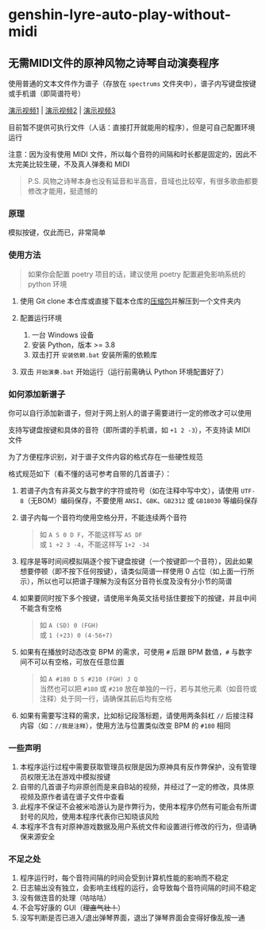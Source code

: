 # genshin-lyre-auto-play-without-midi

## 无需MIDI文件的原神风物之诗琴自动演奏程序

使用普通的文本文件作为谱子（存放在 `spectrums` 文件夹中），谱子内写键盘按键或手机谱（即简谱符号）

[演示视频1](https://www.bilibili.com/video/BV1C3411C7n6/) | [演示视频2](https://www.bilibili.com/video/BV1dT4y1o7dY/) | [演示视频3](https://www.bilibili.com/video/BV1Bq4y157Ke/)

目前暂不提供可执行文件（人话：直接打开就能用的程序），但是可自己配置环境运行

注意：因为没有使用 MIDI 文件，所以每个音符的间隔和时长都是固定的，因此不太完美比较生硬，不及真人弹奏和 MIDI

> P.S. 风物之诗琴本身也没有延音和半高音，音域也比较窄，有很多歌曲都要修改才能用，挺遗憾的

### 原理

模拟按键，仅此而已，非常简单

### 使用方法

> 如果你会配置 poetry 项目的话，建议使用 poetry 配置避免影响系统的 python 环境

1. 使用 Git clone 本仓库或直接下载本仓库的[压缩包](https://github.com/Redlnn/genshin-lyre-auto-play-without-midi/archive/refs/heads/master.zip)并解压到一个文件夹内
2. 配置运行环境

   1. 一台 Windows 设备  
   2. 安装 Python，版本 >= 3.8  
   3. 双击打开 `安装依赖.bat` 安装所需的依赖库

3. 双击 `开始演奏.bat` 开始运行（运行前需确认 Python 环境配置好了）

### 如何添加新谱子

你可以自行添加新谱子，但对于网上别人的谱子需要进行一定的修改才可以使用

支持写键盘按键和具体的音符（即所谓的手机谱，如 `+1 2 -3`），不支持读 MIDI 文件

为了方便程序识别，对于谱子文件内容的格式存在一些硬性规范

格式规范如下（看不懂的话可参考自带的几首谱子）：

1. 若谱子内含有非英文与数字的字符或符号（如在注释中写中文），请使用 `UTF-8`（无BOM）编码保存，不要使用 `ANSI`、`GBK`、`GB2312` 或 `GB18030` 等编码保存
2. 谱子内每一个音符均使用空格分开，不能连续两个音符

   > 如 `A S 0 D F`，不能这样写 `AS DF`  
   > 或 `1 +2 3 -4`，不能这样写 `1+2 -34`

3. 程序是等时间间模拟隔逐个按下键盘按键（一个按键即一个音符），因此如果想要停顿（即不按下任何按键），请类似简谱一样使用 0 占位（如上面一行所示），所以也可以把谱子理解为没有区分音符长度及没有分小节的简谱
4. 如果要同时按下多个按键，请使用半角英文括号括住要按下的按键，并且中间不能含有空格

   > 如 `A (SD) 0 (FGH)`  
   > 或 `1 (+23) 0 (4-56+7)`

5. 如果有在播放时动态改变 BPM 的需求，可使用 `#` 后跟 BPM 数值，`#` 与数字间不可以有空格，可放在任意位置

   > 如 `A #180 D S #210 (FGH) J Q`  
   > 当然也可以把 `#180` 或 `#210` 放在单独的一行，若与其他元素（如音符或注释）处于同一行，请确保其前后均有空格

6. 如果有需要写注释的需求，比如标记段落标题，请使用两条斜杠 `//` 后接注释内容（如：`//我是注释`），使用方法与位置类似改变 BPM 的 `#180` 相同

### 一些声明

1. 本程序运行过程中需要获取管理员权限是因为原神具有反作弊保护，没有管理员权限无法在游戏中模拟按键
2. 自带的几首谱子均非原创而是来自B站的视频，并经过了一定的修改，具体原视频及原作者请在谱子文件中查看
3. 此程序不保证不会被米哈游认为是作弊行为，使用本程序仍然有可能会有所谓封号的风险，使用本程序代表你已知晓该风险
4. 本程序不含有对原神游戏数据及用户系统文件和设置进行修改的行为，但请确保来源安全

### 不足之处

1. 程序运行时，每个音符间隔的时间会受到计算机性能的影响而不稳定
2. 日志输出没有独立，会影响主线程的运行，会导致每个音符间隔的时间不稳定
3. 没有做连音的处理（咕咕咕）
4. 不会写好康的 GUI（~~理直气壮！~~）
5. 没写判断是否已进入/退出弹琴界面，退出了弹琴界面会变得好像乱按一通
